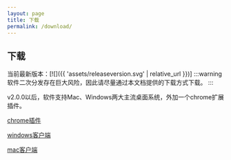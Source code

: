 ```yaml
---
layout: page
title: 下载
permalink: /download/
---
```

## 下载
当前最新版本：[![]({{ 'assets/releaseversion.svg' | relative_url }})]
:::warning
软件二次分发存在巨大风险，因此请尽量通过本文档提供的下载方式下载。
:::

v2.0.0以后，软件支持Mac、Windows两大主流桌面系统，外加一个chrome扩展插件。
<!---
- [Windows](https://gitee.com/ylzheng/CopyTranslator/wikis/windows)
- [Mac](https://gitee.com/ylzheng/CopyTranslator/wikis/mac)
-->

[chrome插件](http://www.imageai.fun:9999/xiaoisudu-chrome-2.0.zip)

[windows客户端](http://www.imageai.fun:9999/xiaoisudu-win-x64.zip)

[mac客户端](http://www.imageai.fun:9999/xiaoisudu-darwin-x64.zip)
